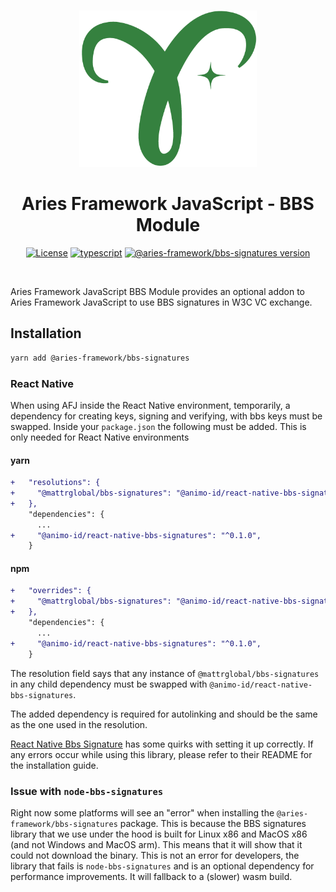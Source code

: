 <p align="center">
  <br />
  <img
    alt="Hyperledger Aries logo"
    src="https://raw.githubusercontent.com/hyperledger/aries-framework-javascript/aa31131825e3331dc93694bc58414d955dcb1129/images/aries-logo.png"
    height="250px"
  />
</p>
<h1 align="center"><b>Aries Framework JavaScript - BBS Module</b></h1>
<p align="center">
  <a
    href="https://raw.githubusercontent.com/hyperledger/aries-framework-javascript/main/LICENSE"
    ><img
      alt="License"
      src="https://img.shields.io/badge/License-Apache%202.0-blue.svg"
  /></a>
  <a href="https://www.typescriptlang.org/"
    ><img
      alt="typescript"
      src="https://img.shields.io/badge/%3C%2F%3E-TypeScript-%230074c1.svg"
  /></a>
    <a href="https://www.npmjs.com/package/@aries-framework/bbs-signatures"
    ><img
      alt="@aries-framework/bbs-signatures version"
      src="https://img.shields.io/npm/v/@aries-framework/bbs-signatures"
  /></a>

</p>
<br />

Aries Framework JavaScript BBS Module provides an optional addon to Aries Framework JavaScript to use BBS signatures in W3C VC exchange.

## Installation

```sh
yarn add @aries-framework/bbs-signatures
```

### React Native

When using AFJ inside the React Native environment, temporarily, a dependency for creating keys, signing and verifying, with bbs keys must be swapped. Inside your `package.json` the following must be added. This is only needed for React Native environments

#### yarn

```diff
+   "resolutions": {
+     "@mattrglobal/bbs-signatures": "@animo-id/react-native-bbs-signatures@^0.1.0",
+   },
    "dependencies": {
      ...
+     "@animo-id/react-native-bbs-signatures": "^0.1.0",
    }
```

#### npm

```diff
+   "overrides": {
+     "@mattrglobal/bbs-signatures": "@animo-id/react-native-bbs-signatures@^0.1.0",
+   },
    "dependencies": {
      ...
+     "@animo-id/react-native-bbs-signatures": "^0.1.0",
    }
```

The resolution field says that any instance of `@mattrglobal/bbs-signatures` in any child dependency must be swapped with `@animo-id/react-native-bbs-signatures`.

The added dependency is required for autolinking and should be the same as the one used in the resolution.

[React Native Bbs Signature](https://github.com/animo/react-native-bbs-signatures) has some quirks with setting it up correctly. If any errors occur while using this library, please refer to their README for the installation guide.

### Issue with `node-bbs-signatures`

Right now some platforms will see an "error" when installing the `@aries-framework/bbs-signatures` package. This is because the BBS signatures library that we use under the hood is built for Linux x86 and MacOS x86 (and not Windows and MacOS arm). This means that it will show that it could not download the binary. This is not an error for developers, the library that fails is `node-bbs-signatures` and is an optional dependency for performance improvements. It will fallback to a (slower) wasm build.
